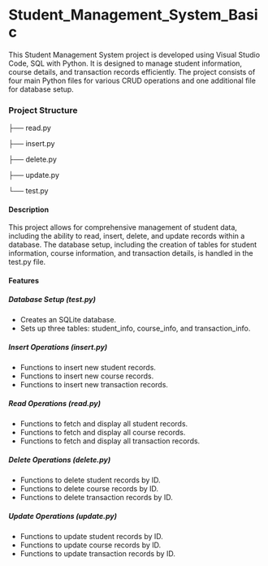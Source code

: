 # Student_Management_System_Basic

This Student Management System project is developed using Visual Studio Code, SQL with Python. It is designed to manage student information, course details, and transaction records efficiently. The project consists of four main Python files for various CRUD operations and one additional file for database setup.

### Project Structure

├── read.py

├── insert.py

├── delete.py

├── update.py

└── test.py

#### Description

This project allows for comprehensive management of student data, including the ability to read, insert, delete, and update records within a database. The database setup, including the creation of tables for student information, course information, and transaction details, is handled in the test.py file.

#### Features

##### Database Setup (test.py)
- Creates an SQLite database.
- Sets up three tables: student_info, course_info, and transaction_info.

##### Insert Operations (insert.py)
- Functions to insert new student records.
- Functions to insert new course records.
- Functions to insert new transaction records.

##### Read Operations (read.py)
- Functions to fetch and display all student records.
- Functions to fetch and display all course records.
- Functions to fetch and display all transaction records.

##### Delete Operations (delete.py)
- Functions to delete student records by ID.
- Functions to delete course records by ID.
- Functions to delete transaction records by ID.

##### Update Operations (update.py)
- Functions to update student records by ID.
- Functions to update course records by ID.
- Functions to update transaction records by ID.
